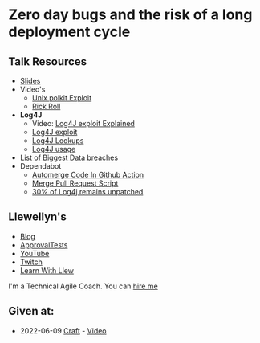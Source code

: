 # Zero day bugs and the risk of a long deployment cycle

## Talk Resources

* [Slides](https://github.com/isidore/Talks/raw/master/Slides/Zero%20day%20bugs.pptx)
* Video's
  * [Unix polkit Exploit](https://www.youtube.com/watch?v=eTcVLqKpZJc)
  * [Rick Roll](https://youtu.be/dQw4w9WgXcQ)
* **Log4J**
  * Video: [Log4J exploit Explained](https://www.youtube.com/watch?v=0-abhd-CLwQ)
  * [Log4J exploit](https://en.wikipedia.org/wiki/Log4Shell)
  * [Log4J Lookups](https://logging.apache.org/log4j/2.x/manual/lookups.html)
  * [Log4J usage](https://blog.sonatype.com/why-did-log4shell-set-the-internet-on-fire)
* [List of Biggest Data breaches](https://www.upguard.com/blog/biggest-data-breaches)
* Dependabot
  *  [Automerge Code In Github Action](https://github.com/approvals/Approvaltests.Kotlin.StarterProject/blob/main/.github/workflows/test.yml#L18-L33)
  *  [Merge Pull Request Script](https://github.com/approvals/Approvaltests.Kotlin.StarterProject/blob/main/merge_dependabot.sh)
  * [30% of Log4j remains unpatched](https://thenewstack.io/30-of-apache-log4j-security-holes-remain-unpatched/)
## Llewellyn's <!-- include: llewellyn.md -->

* [Blog](http://llewellynfalco.blogspot.com/)
* [ApprovalTests](https://github.com/approvals/)
* [YouTube](https://www.youtube.com/user/isidoreus/videos)
* [Twitch](https://www.twitch.tv/llewellynfalco)
* [Learn With Llew](https://github.com/LearnWithLlew)

I'm a Technical Agile Coach. You can [hire me](http://llewellynfalco.blogspot.com/p/hire-me.html)
 <!-- endInclude -->

## Given at:
* 2022-06-09 [Craft](https://craft-conf.com/) - [Video](https://www.youtube.com/watch?v=uRP4BO8pA8M)
